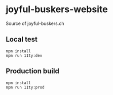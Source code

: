 # joyful-buskers-website
Source of joyful-buskers.ch

## Local test

    npm install
    npm run 11ty:dev

## Production build

    npm install
    npm run 11ty:prod

